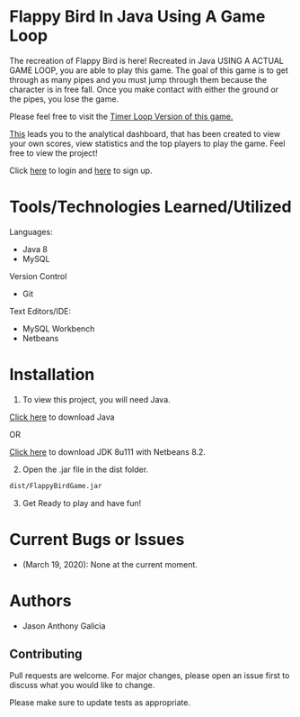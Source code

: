 # Flappy Bird In Java Using A Game Loop

The recreation of Flappy Bird is here! Recreated in Java USING A ACTUAL GAME LOOP, you are able to play this game.
The goal of this game is to get through as many pipes and you must jump through them because the character is in free fall. Once you make contact
with either the ground or the pipes, you lose the game.

Please feel free to visit the [Timer Loop Version of this game.](https://github.com/jasongalicia/Flappy-Bird-Game-Java-Timer-Loop)

[This](https://github.com/jasongalicia/Fbird-Analytics-Dashboard) leads you to the analytical dashboard, that has been created to view your own scores,
view statistics and the top players to play the game. Feel free to view the project!

Click [here](https://fbird-analytical-dashboard.herokuapp.com/login) to login and [here](https://fbird-analytical-dashboard.herokuapp.com/signup) to sign up. 

# Tools/Technologies Learned/Utilized

Languages:
- Java 8 
- MySQL

Version Control
- Git

Text Editors/IDE:
- MySQL Workbench
- Netbeans

# Installation
1. To view this project, you will need Java.

[Click here](https://www.java.com/en/download/) to download Java 

OR

[Click here](https://www.java.com/en/download/) to download JDK 8u111 with Netbeans 8.2. 

2. Open the .jar file in the dist folder.

```bash
dist/FlappyBirdGame.jar
```

3. Get Ready to play and have fun!

# Current Bugs or Issues
- (March 19, 2020): None at the current moment. 

# Authors
- Jason Anthony Galicia

## Contributing
Pull requests are welcome. For major changes, please open an issue first to discuss what you would like to change.

Please make sure to update tests as appropriate.